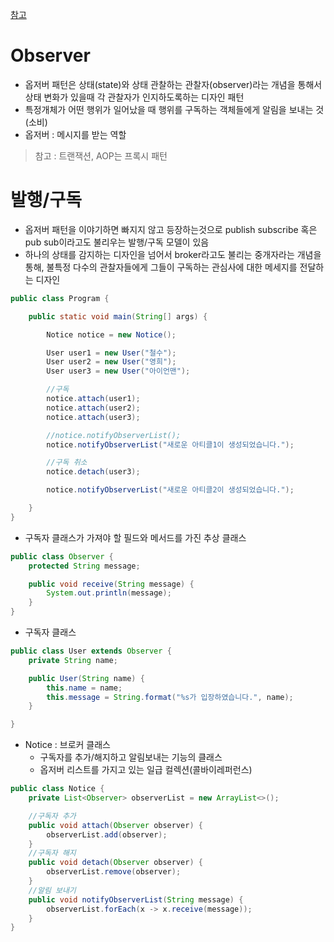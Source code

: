 [참고](https://yuddomack.tistory.com/entry/%EA%B4%80%EC%B0%B0%EC%9E%90observer-%ED%8C%A8%ED%84%B4%EA%B3%BC-%EB%B0%9C%ED%96%89%EA%B5%AC%EB%8F%85publishsubscribe%EA%B3%BC-%ED%94%84%EB%A1%A0%ED%8A%B8%EC%97%94%EB%93%9C)
# Observer
- 옵저버 패턴은 상태(state)와 상태 관찰하는 관찰자(observer)라는 개념을 통해서 상태 변화가 있을때 각 관찰자가 인지하도록하는 디자인 패턴
- 특정개체가 어떤 행위가 일어났을 때 행위를 구독하는 객체들에게 알림을 보내는 것(소비) 
- 옵저버 : 메시지를 받는 역할 
> 참고 : 트랜잭션, AOP는 프록시 패턴

# 발행/구독
- 옵저버 패턴을 이야기하면 빠지지 않고 등장하는것으로 publish subscribe 혹은 pub sub이라고도 불리우는 발행/구독 모델이 있음
- 하나의 상태를 감지하는 디자인을 넘어서 broker라고도 불리는 중개자라는 개념을 통해, 불특정 다수의 관찰자들에게 그들이 구독하는 관심사에 대한 메세지를 전달하는 디자인


```java
public class Program {

    public static void main(String[] args) {

        Notice notice = new Notice();

        User user1 = new User("철수");
        User user2 = new User("영희");
        User user3 = new User("아이언맨");

        //구독
        notice.attach(user1);
        notice.attach(user2);
        notice.attach(user3);

        //notice.notifyObserverList();
        notice.notifyObserverList("새로운 아티클1이 생성되었습니다.");

        //구독 취소
        notice.detach(user3);

        notice.notifyObserverList("새로운 아티클2이 생성되었습니다.");

    }
}
```
- 구독자 클래스가 가져야 할  필드와 메서드를 가진 추상 클래스
```java
public class Observer {
    protected String message;

    public void receive(String message) {
        System.out.println(message);
    }
}
```
- 구독자 클래스
```java
public class User extends Observer {
    private String name;

    public User(String name) {
        this.name = name;
        this.message = String.format("%s가 입장하였습니다.", name);
    }

}
```
- Notice : 브로커 클래스
    - 구독자를 추가/해지하고 알림보내는 기능의 클래스
    - 옵저버 리스트를 가지고 있는 일급 컬렉션(콜바이레퍼런스)
```java
public class Notice {
    private List<Observer> observerList = new ArrayList<>();

    //구독자 추가
    public void attach(Observer observer) {
        observerList.add(observer);
    }
    //구독자 해지
    public void detach(Observer observer) {
        observerList.remove(observer);
    }
    //알림 보내기
    public void notifyObserverList(String message) {
        observerList.forEach(x -> x.receive(message));
    }
}
```
